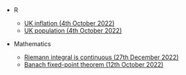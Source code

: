 - R
  - [UK inflation (4th October 2022)](https://lew98.github.io/UK_inflation.html)
  - [UK population (4th October 2022)](https://lew98.github.io/UK_population.html)

- Mathematics
  - [Riemann integral is continuous (27th December 2022)](https://lew98.github.io/Riemann_integral_is_continuous.pdf)
  - [Banach fixed-point theorem (12th October 2022)](https://lew98.github.io/Banach_fixed_point_theorem.pdf)